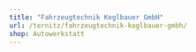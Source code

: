 ```yaml
---
title: "Fahrzeugtechnik Koglbauer GmbH"
url: /ternitz/fahrzeugtechnik-koglbauer-gmbh/
shop: Autowerkstatt
---
```

